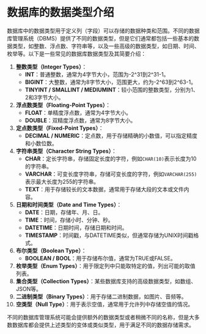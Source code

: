 # 数据库的数据类型介绍

数据库中的数据类型用于定义列（字段）可以存储的数据种类和范围。不同的数据库管理系统（DBMS）提供了不同的数据类型，但是它们通常都包括一些基本的数据类型，如整数、浮点数、字符串等，以及一些高级的数据类型，如日期、时间、枚举等。以下是一些常见的数据库数据类型及其简要介绍：

1. **整数类型（Integer Types）**：
   - **INT**：普通整数，通常为4字节大小，范围为-2^31到2^31-1。
   - **BIGINT**：大整数，通常为8字节大小，范围更大，约为-2^63到2^63-1。
   - **TINYINT / SMALLINT / MEDIUMINT**：较小范围的整数类型，分别为1、2和3字节大小。
2. **浮点数类型（Floating-Point Types）**：
   - **FLOAT**：单精度浮点数，通常为4字节大小。
   - **DOUBLE**：双精度浮点数，通常为8字节大小。
3. **定点数类型（Fixed-Point Types）**：
   - **DECIMAL / NUMERIC**：定点数，用于存储精确的小数值，可以指定精度和小数位数。
4. **字符串类型（Character String Types）**：
   - **CHAR**：定长字符串，存储固定长度的字符，例如`CHAR(10)`表示长度为10的字符串。
   - **VARCHAR**：可变长度字符串，存储可变长度的字符，例如`VARCHAR(255)`表示最大长度为255的字符串。
   - **TEXT**：用于存储较长的文本数据，通常用于存储大段的文本或文件内容。
5. **日期和时间类型（Date and Time Types）**：
   - **DATE**：日期，存储年、月、日。
   - **TIME**：时间，存储小时、分钟、秒。
   - **DATETIME**：日期时间，存储日期和时间。
   - **TIMESTAMP**：时间戳，与DATETIME类似，但通常存储为UNIX时间戳格式。
6. **布尔类型（Boolean Type）**：
   - **BOOLEAN / BOOL**：用于存储布尔值，通常为TRUE或FALSE。
7. **枚举类型（Enum Types）**：用于限定列中只能取特定的值，列出可能的取值列表。
8. **集合类型（Collection Types）**：某些数据库支持的高级数据类型，如数组、JSON等。
9. **二进制类型（Binary Types）**：用于存储二进制数据，如图片、音频等。
10. **空类型（Null Type）**：用于表示空值，通常用于允许列中存储空值的情况。

不同的数据库管理系统可能会提供额外的数据类型或者稍微不同的名称，但是大多数数据库都会提供上述类型的变体或类似类型，用于满足不同的数据存储需求。